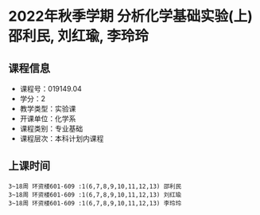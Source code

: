 # 2022年秋季学期 分析化学基础实验(上) 邵利民, 刘红瑜, 李玲玲






## 课程信息

- 课程号：019149.04
- 学分：2
- 教学类型：实验课
- 开课单位：化学系
- 课程类别：专业基础
- 课程层次：本科计划内课程

## 上课时间

```
3~18周 环资楼601-609 :1(6,7,8,9,10,11,12,13) 邵利民
3~18周 环资楼601-609 :1(6,7,8,9,10,11,12,13) 刘红瑜
3~18周 环资楼601-609 :1(6,7,8,9,10,11,12,13) 李玲玲
```

